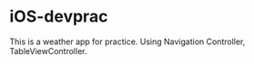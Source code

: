 # iOS-devprac
This is a weather app for practice. Using Navigation Controller, TableViewController.
